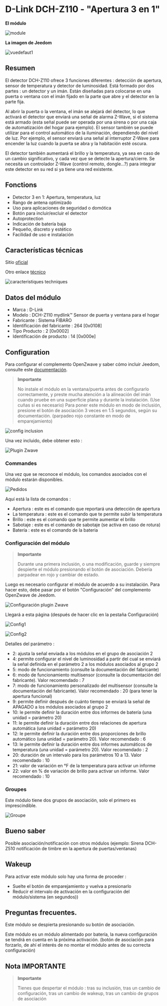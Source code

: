 # D-Link DCH-Z110 - "Apertura 3 en 1"

**El módulo**

![module](images/dlink.dchz110/module.jpg)

**La imagen de Jeedom**

![vuedefaut1](images/dlink.dchz110/vuedefaut1.jpg)

## Resumen

El detector DCH-Z110 ofrece 3 funciones diferentes : detección de apertura, sensor de temperatura y detector de luminosidad. Está formado por dos partes : un detector y un imán. Están diseñadas para colocarse en una puerta o ventana con el imán fijado en la parte que abre y el detector en la parte fija.

Al abrir la puerta o la ventana, el imán se alejará del detector, lo que activará el detector que enviará una señal de alarma Z-Wave, si el sistema está armado (esta señal puede ser operada por una sirena o por una caja de automatización del hogar para ejemplo). El sensor también se puede utilizar para el control automático de la iluminación, dependiendo del nivel de luz. Por ejemplo, el sensor enviará una señal al interruptor Z-Wave para encender la luz cuando la puerta se abra y la habitación esté oscura.

El detector también aumentará el brillo y la temperatura, ya sea en caso de un cambio significativo, y cada vez que se detecte la apertura/cierre. Se necesita un controlador Z-Wave (control remoto, dongle...?) para integrar este detector en su red si ya tiene una red existente.

## Fonctions

-   Detector 3 en 1: Apertura, temperatura, luz
-   Rango de antena optimizado
-   Uso para aplicaciones de seguridad o domótica
-   Botón para incluir/excluir el detector
-   Autoprotection
-   Indicación de batería baja
-   Pequeño, discreto y estético
-   Facilidad de uso e instalación

## Características técnicas

Sitio [oficial](http://www.dlink.com/-/media/Consumer_Products/DCH/DCH%20Z110/Datasheet/DCH_Z110_Datasheet_FR.pdf)

Otro enlace [técnico](http://www.kafkas.gr/uploads/Pdf/182732/DCH-Z120_183010381_01_Z02.PDF)

![caracteristiques techniques](images/dlink.dchz110/caracteristiques_techniques.jpg)

## Datos del módulo

-   Marca : D-Link
-   Modelo : DCH-Z110 mydlink™ Sensor de puerta y ventana para el hogar
-   Fabricante : Sistema FIBARO
-   Identificación del fabricante : 264 \[0x0108\]
-   Tipo Producto : 2 \[0x0002\]
-   Identificación de producto : 14 \[0x000e\]

## Configuration

Para configurar el complemento OpenZwave y saber cómo incluir Jeedom, consulte este [documentación](https://doc.jeedom.com/es_ES/plugins/automation%20protocol/openzwave/).

> **Importante**
>
> No instale el módulo en la ventana/puerta antes de configurarlo correctamente, y preste mucha atención a la alineación del imán cuando pruebe en una superficie plana y durante la instalación. (Use cuñas si es necesario) Para poner este módulo en modo de inclusión, presione el botón de asociación 3 veces en 1.5 segundos, según su documentación. (parpadeo rojo constante en modo de emparejamiento)

![config inclusion](images/dlink.dchz110/config-inclusion.jpg)

Una vez incluido, debe obtener esto :

![Plugin Zwave](images/dlink.dchz110/apres_inclusion.jpg)

### Commandes

Una vez que se reconoce el módulo, los comandos asociados con el módulo estarán disponibles.

![Pedidos](images/dlink.dchz110/commandes.jpg)

Aquí está la lista de comandos :

-   Apertura : este es el comando que reportará una detección de apertura
-   La temperatura : este es el comando que te permite subir la temperatura
-   Brillo : este es el comando que te permite aumentar el brillo
-   Sabotaje : este es el comando de sabotaje (se activa en caso de rotura)
-   Batería : este es el comando de la bateria

### Configuración del módulo

> **Importante**
>
> Durante una primera inclusión, o una modificación, guarde y siempre despierte el módulo presionando el botón de asociación. Debería parpadear en rojo y cambiar de estado.

Luego es necesario configurar el módulo de acuerdo a su instalación. Para hacer esto, debe pasar por el botón "Configuración" del complemento OpenZwave de Jeedom.

![Configuración plugin Zwave](images/plugin/bouton_configuration.jpg)

Llegará a esta página (después de hacer clic en la pestaña Configuración)

![Config1](images/dlink.dchz110/config1.jpg)

![Config2](images/dlink.dchz110/config2.jpg)

Detalles del parámetro :

-   2: ajusta la señal enviada a los módulos en el grupo de asociación 2
-   4: permite configurar el nivel de luminosidad a partir del cual se enviará la señal definida en el parámetro 2 a los módulos asociados al grupo 2
-   5: modo de funcionamiento (consulte la documentación del fabricante)
-   6: modo de funcionamiento multisensor (consulte la documentación del fabricante). Valor recomendado : 7
-   7: modo de funcionamiento personalizado del multisensor (consulte la documentación del fabricante). Valor recomendado : 20 (para tener la apertura funcional)
-   9: permite definir después de cuánto tiempo se enviará la señal de APAGADO a los módulos asociados al grupo 2
-   10: le permite definir la duración entre dos informes de batería (una unidad = parámetro 20)
-   11: le permite definir la duración entre dos relaciones de apertura automática (una unidad = parámetro 20)
-   12: le permite definir la duración entre dos proporciones de brillo automático (una unidad = parámetro 20). Valor recomendado : 6
-   13: le permite definir la duración entre dos informes automáticos de temperatura (una unidad = parámetro 20). Valor recomendado : 2
-   20: duración de un intervalo para los parámetros 10 a 13. Valor recomendado : 10
-   21: valor de variación en °F de la temperatura para activar un informe
-   22: valor en % de variación de brillo para activar un informe. Valor recomendado : 10

### Groupes

Este módulo tiene dos grupos de asociación, solo el primero es imprescindible.

![Groupe](images/dlink.dchz110/groupe.jpg)

## Bueno saber

Posible asociación/notificación con otros módulos (ejemplo: Sirena DCH-Z510 notificación de timbre en la apertura de puertas/ventanas)

## Wakeup

Para activar este módulo solo hay una forma de proceder :

-   Suelte el botón de emparejamiento y vuelva a presionarlo
-   Reducir el intervalo de activación en la configuración del módulo/sistema (en segundos))

## Preguntas frecuentes.

Este módulo se despierta presionando su botón de asociación.

Este módulo es un módulo alimentado por batería, la nueva configuración se tendrá en cuenta en la próxima activación. (botón de asociación para forzarlo, de ahí el interés de no montar el módulo antes de su correcta configuración)

## Nota IMPORTANTE

> **Importante**
>
> Tienes que despertar el módulo : tras su inclusión, tras un cambio de configuración, tras un cambio de wakeup, tras un cambio de grupos de asociación
